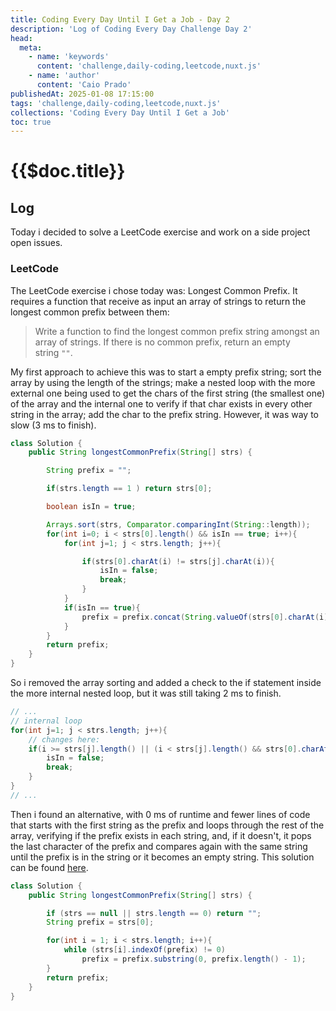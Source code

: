 ```yaml
---
title: Coding Every Day Until I Get a Job - Day 2
description: 'Log of Coding Every Day Challenge Day 2'
head:
  meta:
    - name: 'keywords'
      content: 'challenge,daily-coding,leetcode,nuxt.js'
    - name: 'author'
      content: 'Caio Prado'
publishedAt: 2025-01-08 17:15:00
tags: 'challenge,daily-coding,leetcode,nuxt.js'
collections: 'Coding Every Day Until I Get a Job'
toc: true
---
```


# {{$doc.title}}

## Log

Today i decided to solve a LeetCode exercise and work on a side project open issues.

### LeetCode

The LeetCode exercise i chose today was: Longest Common Prefix.
It requires a function that receive as input an array of strings to return the longest common prefix between them:

> Write a function to find the longest common prefix string amongst an array of strings. If there is no common prefix, return an empty string `""`.

My first approach to achieve this was to start a empty prefix string; sort the array by using the length of the strings; make a nested loop with the more external one being used to get the chars of the first string (the smallest one) of the array and the internal one to verify if that char exists in every other string in the array; add the char to the prefix string. However, it was way to slow (3 ms to finish).

```java
class Solution {
    public String longestCommonPrefix(String[] strs) {

        String prefix = "";

        if(strs.length == 1 ) return strs[0];

        boolean isIn = true;

        Arrays.sort(strs, Comparator.comparingInt(String::length));
        for(int i=0; i < strs[0].length() && isIn == true; i++){
            for(int j=1; j < strs.length; j++){

                if(strs[0].charAt(i) != strs[j].charAt(i)){
                    isIn = false;
                    break;
                }
            }
            if(isIn == true){
                prefix = prefix.concat(String.valueOf(strs[0].charAt(i)));
            }
        }
        return prefix;
    }
}
```

So i removed the array sorting and added a check to the if statement inside the more internal nested loop, but it was still taking 2 ms to finish.

```java
// ...
// internal loop
for(int j=1; j < strs.length; j++){
	// changes here:
	if(i >= strs[j].length() || (i < strs[j].length() && strs[0].charAt(i) != strs[j].charAt(i))){
		isIn = false;
	    break;
	}
}
// ...
```

Then i found an alternative, with 0 ms of runtime and fewer lines of code that starts with the first string as the prefix and loops through the rest of the array, verifying if the prefix exists in each string, and, if it doesn't, it pops the last character of the prefix and compares again with the same string until the prefix is in the string or it becomes an empty string. This solution can be found [here](https://leetcode.com/problems/longest-common-prefix/solutions/4182958/java-c-python-beats-100-beginner-s-friendly/).

```java
class Solution {
    public String longestCommonPrefix(String[] strs) {

        if (strs == null || strs.length == 0) return "";
        String prefix = strs[0];

        for(int i = 1; i < strs.length; i++){
            while (strs[i].indexOf(prefix) != 0)
                prefix = prefix.substring(0, prefix.length() - 1);
        }
        return prefix;
    }
}
```
